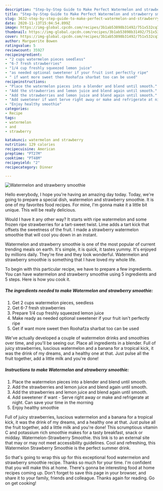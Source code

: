 ```yaml
---
description: "Step-by-Step Guide to Make Perfect Watermelon and strawberry smoothie"
title: "Step-by-Step Guide to Make Perfect Watermelon and strawberry smoothie"
slug: 3632-step-by-step-guide-to-make-perfect-watermelon-and-strawberry-smoothie
date: 2020-11-13T15:04:54.899Z
image: https://img-global.cpcdn.com/recipes/3b1ab53898b31492/751x532cq70/watermelon-and-strawberry-smoothie-recipe-main-photo.jpg
thumbnail: https://img-global.cpcdn.com/recipes/3b1ab53898b31492/751x532cq70/watermelon-and-strawberry-smoothie-recipe-main-photo.jpg
cover: https://img-global.cpcdn.com/recipes/3b1ab53898b31492/751x532cq70/watermelon-and-strawberry-smoothie-recipe-main-photo.jpg
author: Marguerite Bowen
ratingvalue: 5
reviewcount: 35927
recipeingredient:
- "2 cups watermelon pieces seedless"
- "6-7 fresh strawberries"
- "1/4 cup freshly squeezed lemon juice"
- "as needed optional sweetener if your fruit isnt perfectly ripe"
- " if want more sweet then Roohafza sharbat too can be used"
recipeinstructions:
- "Place the watermelon pieces into a blender and blend until smooth."
- "Add the strawberries and lemon juice and blend again until smooth."
- "Add the strawberries and lemon juice and blend again until smooth."
- "Add sweetener if want Serve right away or make and refrigerate at night. Can save your time in the morning"
- "Enjoy healthy smoothie"
categories:
- Recipe
tags:
- watermelon
- and
- strawberry

katakunci: watermelon and strawberry 
nutrition: 129 calories
recipecuisine: American
preptime: "PT27M"
cooktime: "PT48M"
recipeyield: "2"
recipecategory: Dinner

---
```



![Watermelon and strawberry smoothie](https://img-global.cpcdn.com/recipes/3b1ab53898b31492/751x532cq70/watermelon-and-strawberry-smoothie-recipe-main-photo.jpg)

Hello everybody, I hope you're having an amazing day today. Today, we're going to prepare a special dish, watermelon and strawberry smoothie. It is one of my favorites food recipes. For mine, I'm gonna make it a little bit unique. This will be really delicious.

Would I have it any other way? It starts with ripe watermelon and some frozen ripe strawberries for a tart-sweet twist. Lime adds a tart kick that offsets the sweetness of the fruit. I made a strawberry watermelon smoothie that will cool you down in an instant.

Watermelon and strawberry smoothie is one of the most popular of current trending meals on earth. It's simple, it is quick, it tastes yummy. It's enjoyed by millions daily. They're fine and they look wonderful. Watermelon and strawberry smoothie is something that I have loved my whole life.


To begin with this particular recipe, we have to prepare a few ingredients. You can have watermelon and strawberry smoothie using 5 ingredients and 5 steps. Here is how you cook it.

<!--inarticleads1-->

##### The ingredients needed to make Watermelon and strawberry smoothie:

1. Get 2 cups watermelon pieces, seedless
1. Get 6-7 fresh strawberries
1. Prepare 1/4 cup freshly squeezed lemon juice
1. Make ready as needed optional sweetener if your fruit isn&#39;t perfectly ripe
1. Get  if want more sweet then Roohafza sharbat too can be used


We&#39;ve actually developed a couple of watermelon drinks and smoothies over time, and you&#39;ll be seeing our. Place all ingredients in a blender. Full of juicy strawberries, luscious watermelon and a banana for a tropical kick, it was the drink of my dreams, and a healthy one at that. Just pulse all the fruit together, add a little milk and you&#39;re done! 

<!--inarticleads2-->

##### Instructions to make Watermelon and strawberry smoothie:

1. Place the watermelon pieces into a blender and blend until smooth.
1. Add the strawberries and lemon juice and blend again until smooth.
1. Add the strawberries and lemon juice and blend again until smooth.
1. Add sweetener if want - Serve right away or make and refrigerate at night. Can save your time in the morning
1. Enjoy healthy smoothie


Full of juicy strawberries, luscious watermelon and a banana for a tropical kick, it was the drink of my dreams, and a healthy one at that. Just pulse all the fruit together, add a little milk and you&#39;re done! This scrumptious vitamin C and potassium rich smoothie makes for a tasty breakfast, snack or midday. Watermelon-Strawberry Smoothie. this link is to an external site that may or may not meet accessibility guidelines. Cool and refreshing, this Watermelon Strawberry Smoothie is the perfect summer drink. 

So that's going to wrap this up for this exceptional food watermelon and strawberry smoothie recipe. Thanks so much for your time. I'm confident that you will make this at home. There's gonna be interesting food at home recipes coming up. Don't forget to save this page in your browser, and share it to your family, friends and colleague. Thanks again for reading. Go on get cooking!

